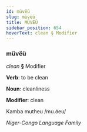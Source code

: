 ```yaml
---
id: müvëü
slug: müvëü
title: MÜVËÜ
sidebar_position: 654
hoverText: clean § Modifier
---
```


### müvëü

*clean* **§** Modifier

**Verb**: to be clean

**Noun**: cleanliness

**Modifier**: clean

Kamba mutheu /mu.ðeu/

*Niger-Congo Language Family*